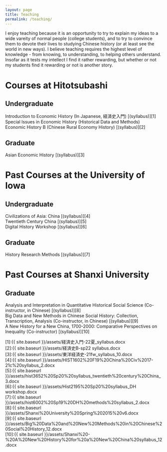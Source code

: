 ```yaml
---
layout: page
title: Teaching
permalink: /teaching/
---
```


I enjoy teaching because it is an opportunity to try to explain my ideas to a wide vareity of normal people (college students), and to try to convince them to devote their lives to studying Chinese history (or at least see the world in new ways). I believe teaching requires the highest level of knowledge - from knowing, to understanding, to helping others understand. Insofar as it tests my intellect I find it rather rewarding, but whether or not my students find it rewarding or not is another story.

# Courses at Hitotsubashi
## Undergraduate
Introduction to Economic History (In Japanese, 経済史入門) [(syllabus)][1]  
Special Issues in Economic History (Historical Data and Methods)  
Economic History B (Chinese Rural Economy History) [(syllabus)][2]

## Graduate
Asian Economic History [(syllabus)][3]

# Past Courses at the University of Iowa
## Undergraduate
Civilizations of Asia: China [(syllabus)][4]  
Twentieth Century China [(syllabus)][5]  
Digital History Workshop [(syllabus)][6]  

## Graduate
History Research Methods [(syllabus)][7]

# Past Courses at Shanxi University
## Graduate
Analysis and Interpretation in Quantitative Historical Social Science (Co-instructor, in Chinese) [(syllabus)][8]  
Big Data and New Methods in Chinese Social History: Collection, Transcription, Analysis (Co-instructor, in Chinese) [(syllabus)][9]  
A New History for a New China, 1700-2000: Comparative Perspectives on Inequality (Co-instructor) [(syllabus)][10]

[1]:{{ site.baseurl }}/assets/経済史入門-22夏_syllabus.docx  
[2]:{{ site.baseurl }}/assets/経済史B-sp22 syllabus.docx  
[3]:{{ site.baseurl }}/assets/東洋経済史-21fw_syllabus_10.docx  
[4]:{{ site.baseurl }}/assets/HIST1602%20F19%20China%20Civ%2017-21c%20syllabus_2.docx  
[5]:{{ site.baseurl }}/assets/hist3652%20Sp20%20syllabus_twentieth%20century%20China_3.docx  
[6]:{{ site.baseurl }}/assets/Hist2195%20Sp20%20syllabus_DH workshop.docx  
[7]:{{ site.baseurl }}/assets/hist6002%20Sp19%20DH%20methods%20syllabus_2.docx  
[8]:{{ site.baseurl }}/assets/Shanxi%20University%20Spring%202015%20v6.docx  
[9]:{{ site.baseurl }}/assets/Big%20Data%20and%20New%20Methods%20in%20Chinese%20Social%20History_12.docx  
[10]:{{ site.baseurl }}/assets/Shanxi%20-%20A%20New%20History%20for%20a%20New%20China%20syllabus_12.docx
